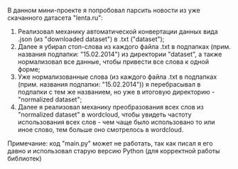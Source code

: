 В данном мини-проекте я попробовал парсить новости из уже скачанного датасета "lenta.ru":
1) Реализовал механику автоматической конвертации данных вида .json (из "downloaded dataset") в .txt ("dataset");
2) Далее я убирал стоп-слова из каждого файла .txt в подпапках (прим. названия подпапки: "15.02.2014") из директории "dataset", а также нормализовал все данные, чтобы привести все слова к одной форме;
3) Уже нормализованные слова (из каждого файла .txt в подпапках (прим. названия подпапки: "15.02.2014")) я перебрасывал в подпапки с тем же названием, но уже в итоговую директорию - "normalized dataset";
4) Далее я реализовал механику преобразования всех слов из "normalized dataset" в wordcloud, чтобы увидеть частоту использования всех слов - чем чаще было использовано то или иное слово, тем больше оно смотрелось в wordcloud.

Примечание: код "main.py" может не работать, так как писал я его давно и использовал старую версию Python (для корректной работы библиотек) 
